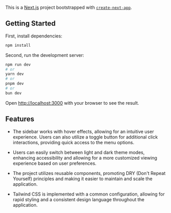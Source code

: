 This is a [Next.js](https://nextjs.org) project bootstrapped with [`create-next-app`](https://nextjs.org/docs/app/api-reference/cli/create-next-app).

## Getting Started

First, install dependencies:

```bash
npm install
```

Second, run the development server:

```bash
npm run dev
# or
yarn dev
# or
pnpm dev
# or
bun dev
```

Open [http://localhost:3000](http://localhost:3000) with your browser to see the result.

## Features

- The sidebar works with hover effects, allowing for an intuitive user experience. Users can also utilize a toggle button for additional click interactions, providing quick access to the menu options.

- Users can easily switch between light and dark theme modes, enhancing accessibility and allowing for a more customized viewing experience based on user preferences.

- The project utilizes reusable components, promoting DRY (Don't Repeat Yourself) principles and making it easier to maintain and scale the application.

- Tailwind CSS is implemented with a common configuration, allowing for rapid styling and a consistent design language throughout the application.
